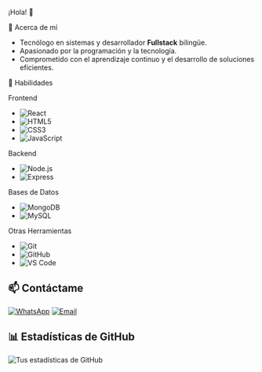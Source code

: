 ¡Hola! 👋

🌟 Acerca de mí
- Tecnólogo en sistemas y desarrollador **Fullstack** bilingüe.
- Apasionado por la programación y la tecnología.
- Comprometido con el aprendizaje continuo y el desarrollo de soluciones eficientes.

🔧 Habilidades

Frontend
- ![React](https://img.shields.io/badge/-React-61DAFB?style=flat-square&logo=react&logoColor=black)
- ![HTML5](https://img.shields.io/badge/-HTML5-E34F26?style=flat-square&logo=html5&logoColor=white)
- ![CSS3](https://img.shields.io/badge/-CSS3-1572B6?style=flat-square&logo=css3&logoColor=white)
- ![JavaScript](https://img.shields.io/badge/-JavaScript-F7DF1E?style=flat-square&logo=javascript&logoColor=black)

Backend
- ![Node.js](https://img.shields.io/badge/-Node.js-339933?style=flat-square&logo=node.js&logoColor=white)
- ![Express](https://img.shields.io/badge/-Express-000000?style=flat-square&logo=express&logoColor=white)

Bases de Datos
- ![MongoDB](https://img.shields.io/badge/-MongoDB-47A248?style=flat-square&logo=mongodb&logoColor=white)
- ![MySQL](https://img.shields.io/badge/-MySQL-4479A1?style=flat-square&logo=mysql&logoColor=white)

Otras Herramientas
- ![Git](https://img.shields.io/badge/-Git-F05032?style=flat-square&logo=git&logoColor=white)
- ![GitHub](https://img.shields.io/badge/-GitHub-181717?style=flat-square&logo=github&logoColor=white)
- ![VS Code](https://img.shields.io/badge/-VS%20Code-007ACC?style=flat-square&logo=visual-studio-code&logoColor=white)


## 📫 Contáctame
[![WhatsApp](https://img.shields.io/badge/-WhatsApp-25D366?style=flat-square&logo=whatsapp&logoColor=white)](https://wa.me/3228352645)
[![Email](https://img.shields.io/badge/-Email-D14836?style=flat-square&logo=gmail&logoColor=white)](mailto:angelusignis777@gmail.com)



## 📊 Estadísticas de GitHub
![Tus estadísticas de GitHub](https://github-readme-stats.vercel.app/api?username=OzCastaneda&show_icons=true&theme=radical)
